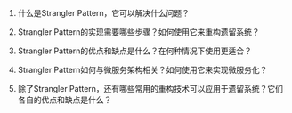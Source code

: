 

1. 什么是Strangler Pattern，它可以解决什么问题？

2. Strangler Pattern的实现需要哪些步骤？如何使用它来重构遗留系统？

3. Strangler Pattern的优点和缺点是什么？在何种情况下使用更适合？

4. Strangler Pattern如何与微服务架构相关？如何使用它来实现微服务化？

5. 除了Strangler Pattern，还有哪些常用的重构技术可以应用于遗留系统？它们各自的优点和缺点是什么？